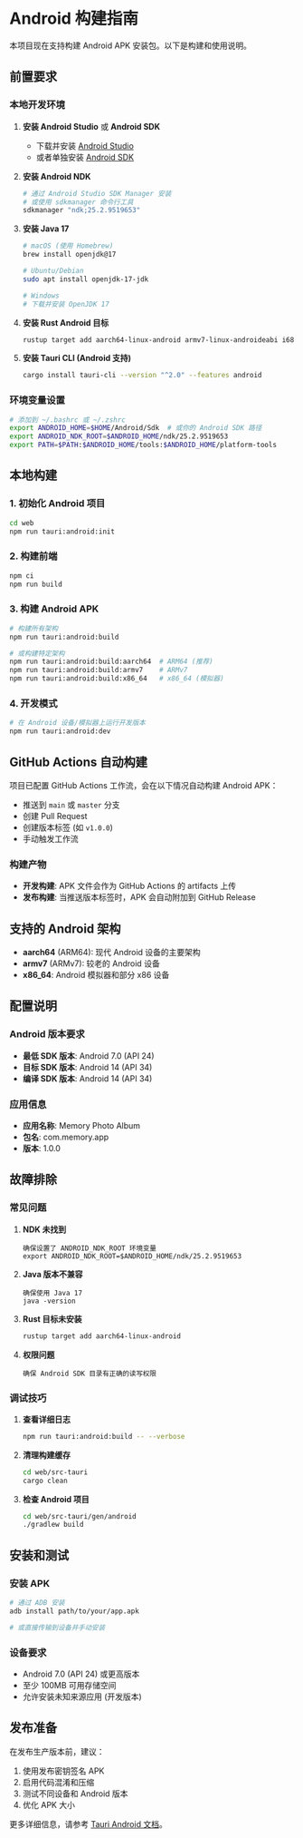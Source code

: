 # Android 构建指南

本项目现在支持构建 Android APK 安装包。以下是构建和使用说明。

## 前置要求

### 本地开发环境

1. **安装 Android Studio** 或 **Android SDK**
   - 下载并安装 [Android Studio](https://developer.android.com/studio)
   - 或者单独安装 [Android SDK](https://developer.android.com/studio#command-tools)

2. **安装 Android NDK**
   ```bash
   # 通过 Android Studio SDK Manager 安装
   # 或使用 sdkmanager 命令行工具
   sdkmanager "ndk;25.2.9519653"
   ```

3. **安装 Java 17**
   ```bash
   # macOS (使用 Homebrew)
   brew install openjdk@17
   
   # Ubuntu/Debian
   sudo apt install openjdk-17-jdk
   
   # Windows
   # 下载并安装 OpenJDK 17
   ```

4. **安装 Rust Android 目标**
   ```bash
   rustup target add aarch64-linux-android armv7-linux-androideabi i686-linux-android x86_64-linux-android
   ```

5. **安装 Tauri CLI (Android 支持)**
   ```bash
   cargo install tauri-cli --version "^2.0" --features android
   ```

### 环境变量设置

```bash
# 添加到 ~/.bashrc 或 ~/.zshrc
export ANDROID_HOME=$HOME/Android/Sdk  # 或你的 Android SDK 路径
export ANDROID_NDK_ROOT=$ANDROID_HOME/ndk/25.2.9519653
export PATH=$PATH:$ANDROID_HOME/tools:$ANDROID_HOME/platform-tools
```

## 本地构建

### 1. 初始化 Android 项目

```bash
cd web
npm run tauri:android:init
```

### 2. 构建前端

```bash
npm ci
npm run build
```

### 3. 构建 Android APK

```bash
# 构建所有架构
npm run tauri:android:build

# 或构建特定架构
npm run tauri:android:build:aarch64  # ARM64 (推荐)
npm run tauri:android:build:armv7    # ARMv7
npm run tauri:android:build:x86_64   # x86_64 (模拟器)
```

### 4. 开发模式

```bash
# 在 Android 设备/模拟器上运行开发版本
npm run tauri:android:dev
```

## GitHub Actions 自动构建

项目已配置 GitHub Actions 工作流，会在以下情况自动构建 Android APK：

- 推送到 `main` 或 `master` 分支
- 创建 Pull Request
- 创建版本标签 (如 `v1.0.0`)
- 手动触发工作流

### 构建产物

- **开发构建**: APK 文件会作为 GitHub Actions 的 artifacts 上传
- **发布构建**: 当推送版本标签时，APK 会自动附加到 GitHub Release

## 支持的 Android 架构

- **aarch64** (ARM64): 现代 Android 设备的主要架构
- **armv7** (ARMv7): 较老的 Android 设备
- **x86_64**: Android 模拟器和部分 x86 设备

## 配置说明

### Android 版本要求

- **最低 SDK 版本**: Android 7.0 (API 24)
- **目标 SDK 版本**: Android 14 (API 34)
- **编译 SDK 版本**: Android 14 (API 34)

### 应用信息

- **应用名称**: Memory Photo Album
- **包名**: com.memory.app
- **版本**: 1.0.0

## 故障排除

### 常见问题

1. **NDK 未找到**
   ```
   确保设置了 ANDROID_NDK_ROOT 环境变量
   export ANDROID_NDK_ROOT=$ANDROID_HOME/ndk/25.2.9519653
   ```

2. **Java 版本不兼容**
   ```
   确保使用 Java 17
   java -version
   ```

3. **Rust 目标未安装**
   ```bash
   rustup target add aarch64-linux-android
   ```

4. **权限问题**
   ```
   确保 Android SDK 目录有正确的读写权限
   ```

### 调试技巧

1. **查看详细日志**
   ```bash
   npm run tauri:android:build -- --verbose
   ```

2. **清理构建缓存**
   ```bash
   cd web/src-tauri
   cargo clean
   ```

3. **检查 Android 项目**
   ```bash
   cd web/src-tauri/gen/android
   ./gradlew build
   ```

## 安装和测试

### 安装 APK

```bash
# 通过 ADB 安装
adb install path/to/your/app.apk

# 或直接传输到设备并手动安装
```

### 设备要求

- Android 7.0 (API 24) 或更高版本
- 至少 100MB 可用存储空间
- 允许安装未知来源应用 (开发版本)

## 发布准备

在发布生产版本前，建议：

1. 使用发布密钥签名 APK
2. 启用代码混淆和压缩
3. 测试不同设备和 Android 版本
4. 优化 APK 大小

更多详细信息，请参考 [Tauri Android 文档](https://tauri.app/v1/guides/building/android)。